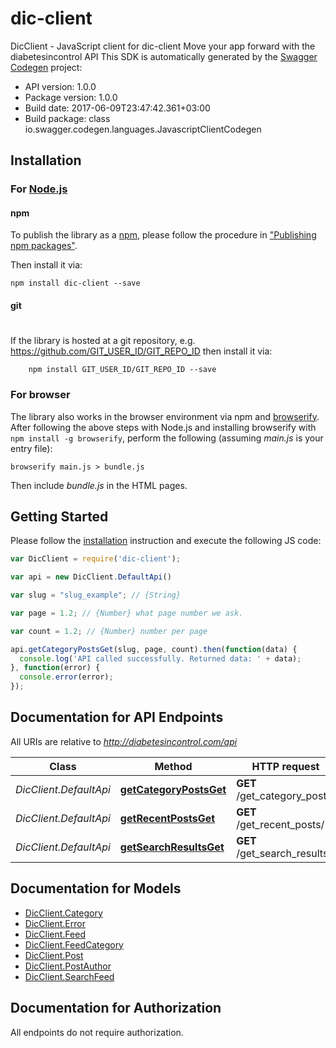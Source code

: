 # dic-client

DicClient - JavaScript client for dic-client
Move your app forward with the diabetesincontrol API
This SDK is automatically generated by the [Swagger Codegen](https://github.com/swagger-api/swagger-codegen) project:

- API version: 1.0.0
- Package version: 1.0.0
- Build date: 2017-06-09T23:47:42.361+03:00
- Build package: class io.swagger.codegen.languages.JavascriptClientCodegen

## Installation

### For [Node.js](https://nodejs.org/)

#### npm

To publish the library as a [npm](https://www.npmjs.com/),
please follow the procedure in ["Publishing npm packages"](https://docs.npmjs.com/getting-started/publishing-npm-packages).

Then install it via:

```shell
npm install dic-client --save
```

#### git
#
If the library is hosted at a git repository, e.g.
https://github.com/GIT_USER_ID/GIT_REPO_ID
then install it via:

```shell
    npm install GIT_USER_ID/GIT_REPO_ID --save
```

### For browser

The library also works in the browser environment via npm and [browserify](http://browserify.org/). After following
the above steps with Node.js and installing browserify with `npm install -g browserify`,
perform the following (assuming *main.js* is your entry file):

```shell
browserify main.js > bundle.js
```

Then include *bundle.js* in the HTML pages.

## Getting Started

Please follow the [installation](#installation) instruction and execute the following JS code:

```javascript
var DicClient = require('dic-client');

var api = new DicClient.DefaultApi()

var slug = "slug_example"; // {String} 

var page = 1.2; // {Number} what page number we ask.

var count = 1.2; // {Number} number per page

api.getCategoryPostsGet(slug, page, count).then(function(data) {
  console.log('API called successfully. Returned data: ' + data);
}, function(error) {
  console.error(error);
});


```

## Documentation for API Endpoints

All URIs are relative to *http://diabetesincontrol.com/api*

Class | Method | HTTP request | Description
------------ | ------------- | ------------- | -------------
*DicClient.DefaultApi* | [**getCategoryPostsGet**](docs/DefaultApi.md#getCategoryPostsGet) | **GET** /get_category_posts/ | Categories
*DicClient.DefaultApi* | [**getRecentPostsGet**](docs/DefaultApi.md#getRecentPostsGet) | **GET** /get_recent_posts/ | Pagination Categories
*DicClient.DefaultApi* | [**getSearchResultsGet**](docs/DefaultApi.md#getSearchResultsGet) | **GET** /get_search_results/ | Free search


## Documentation for Models

 - [DicClient.Category](docs/Category.md)
 - [DicClient.Error](docs/Error.md)
 - [DicClient.Feed](docs/Feed.md)
 - [DicClient.FeedCategory](docs/FeedCategory.md)
 - [DicClient.Post](docs/Post.md)
 - [DicClient.PostAuthor](docs/PostAuthor.md)
 - [DicClient.SearchFeed](docs/SearchFeed.md)


## Documentation for Authorization

 All endpoints do not require authorization.

